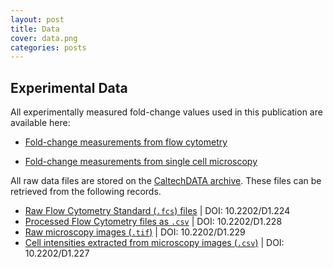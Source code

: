 ```yaml
---
layout: post
title: Data
cover: data.png
categories: posts
---
```


## Experimental Data

All experimentally measured fold-change values used in this publication are available here:

* [Fold-change measurements from flow cytometry](../../../../data/flow_master.csv)

* [Fold-change measurements from single cell microscopy](../../../../data/microscopy_master.csv)

All raw data files are stored on the [CaltechDATA archive](caltechdata.tind.io). These files can be retrieved from the following records.

* [Raw Flow Cytometry Standard (`.fcs`) files](https://doi.org/10.22002/D1.224) \| DOI: 10.2202/D1.224
* [Processed Flow Cytometry files as `.csv`](https://doi.org/10.22002/D1.228) \| DOI: 10.2202/D1.228
* [Raw microscopy images (`.tif`)](https://doi.org/10.22002/D1.229) \| DOI: 10.2202/D1.229
* [Cell intensities extracted from microscopy images (`.csv`)](https://doi.org/10.22002/D1.227) \| DOI: 10.2202/D1.227

